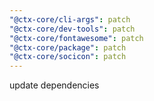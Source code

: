 ```yaml
---
"@ctx-core/cli-args": patch
"@ctx-core/dev-tools": patch
"@ctx-core/fontawesome": patch
"@ctx-core/package": patch
"@ctx-core/socicon": patch
---
```


update dependencies
